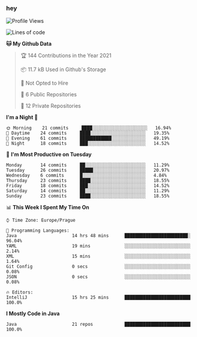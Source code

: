 ### hey

<!--START_SECTION:waka-->
![Profile Views](http://img.shields.io/badge/Profile%20Views-12-blue)

![Lines of code](https://img.shields.io/badge/From%20Hello%20World%20I%27ve%20Written-47894%20lines%20of%20code-blue)

**🐱 My Github Data** 

> 🏆 144 Contributions in the Year 2021
 > 
> 📦 11.7 kB Used in Github's Storage 
 > 
> 🚫 Not Opted to Hire
 > 
> 📜 6 Public Repositories 
 > 
> 🔑 12 Private Repositories  
 > 
**I'm a Night 🦉** 

```text
🌞 Morning    21 commits     ████░░░░░░░░░░░░░░░░░░░░░   16.94% 
🌆 Daytime    24 commits     ████░░░░░░░░░░░░░░░░░░░░░   19.35% 
🌃 Evening    61 commits     ████████████░░░░░░░░░░░░░   49.19% 
🌙 Night      18 commits     ███░░░░░░░░░░░░░░░░░░░░░░   14.52%

```
📅 **I'm Most Productive on Tuesday** 

```text
Monday       14 commits     ██░░░░░░░░░░░░░░░░░░░░░░░   11.29% 
Tuesday      26 commits     █████░░░░░░░░░░░░░░░░░░░░   20.97% 
Wednesday    6 commits      █░░░░░░░░░░░░░░░░░░░░░░░░   4.84% 
Thursday     23 commits     ████░░░░░░░░░░░░░░░░░░░░░   18.55% 
Friday       18 commits     ███░░░░░░░░░░░░░░░░░░░░░░   14.52% 
Saturday     14 commits     ██░░░░░░░░░░░░░░░░░░░░░░░   11.29% 
Sunday       23 commits     ████░░░░░░░░░░░░░░░░░░░░░   18.55%

```


📊 **This Week I Spent My Time On** 

```text
⌚︎ Time Zone: Europe/Prague

💬 Programming Languages: 
Java                     14 hrs 48 mins      ████████████████████████░   96.04% 
YAML                     19 mins             ░░░░░░░░░░░░░░░░░░░░░░░░░   2.14% 
XML                      15 mins             ░░░░░░░░░░░░░░░░░░░░░░░░░   1.64% 
Git Config               0 secs              ░░░░░░░░░░░░░░░░░░░░░░░░░   0.08% 
JSON                     0 secs              ░░░░░░░░░░░░░░░░░░░░░░░░░   0.08%

🔥 Editors: 
IntelliJ                 15 hrs 25 mins      █████████████████████████   100.0%

```

**I Mostly Code in Java** 

```text
Java                     21 repos            █████████████████████████   100.0%

```



<!--END_SECTION:waka-->
